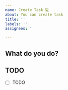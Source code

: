 ```yaml
---
name: Create Task 💻
about: You can create task
title: ''
labels: ''
assignees: ''

---
```


## What do you do?

## TODO
- [ ] TODO

